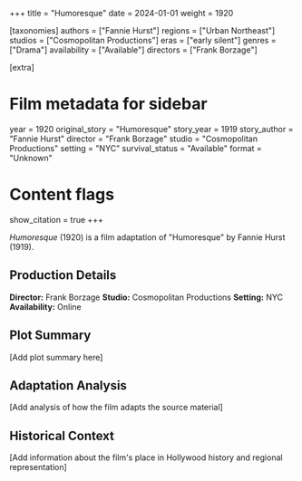 +++
title = "Humoresque"
date = 2024-01-01
weight = 1920

[taxonomies]
authors = ["Fannie Hurst"]
regions = ["Urban Northeast"]
studios = ["Cosmopolitan Productions"]
eras = ["early silent"]
genres = ["Drama"]
availability = ["Available"]
directors = ["Frank Borzage"]

[extra]
# Film metadata for sidebar
year = 1920
original_story = "Humoresque"
story_year = 1919
story_author = "Fannie Hurst"
director = "Frank Borzage"
studio = "Cosmopolitan Productions"
setting = "NYC"
survival_status = "Available"
format = "Unknown"

# Content flags
show_citation = true
+++

*Humoresque* (1920) is a film adaptation of "Humoresque" by Fannie Hurst (1919).

## Production Details

**Director:** Frank Borzage
**Studio:** Cosmopolitan Productions
**Setting:** NYC
**Availability:** Online

## Plot Summary

[Add plot summary here]

## Adaptation Analysis

[Add analysis of how the film adapts the source material]

## Historical Context

[Add information about the film's place in Hollywood history and regional representation]